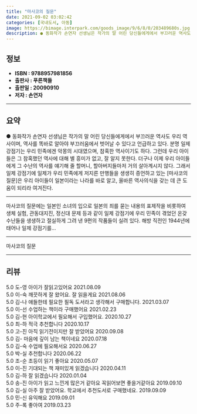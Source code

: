 ```yaml
---
title: "마사코의 질문"
date: 2021-09-02 03:02:42
categories: [국내도서, 아동]
image: https://bimage.interpark.com/goods_image/9/6/8/0/203489680s.jpg
description: ● 동화작가 손연자 선생님은 작가의 말 어린 당신들에게에서 부끄러운 역사도 우리 역사이며, 역사를 똑바로 알아야 부끄러움에서 벗어날 수 있다고 언급하고 있다. 분명 일제 강점기는 우리 민족에겐 악몽의 시대였으며, 참혹한 역사이기도 하다. 그런데 우리 아이들은 그 참혹했던 역사에 대해
---
```


## **정보**

- **ISBN : 9788957981856**
- **출판사 : 푸른책들**
- **출판일 : 20090910**
- **저자 : 손연자**

------



## **요약**

●  동화작가 손연자 선생님은 작가의 말 어린 당신들에게에서 부끄러운 역사도 우리 역사이며, 역사를 똑바로 알아야 부끄러움에서 벗어날 수 있다고 언급하고 있다. 분명 일제 강점기는 우리 민족에겐 악몽의 시대였으며, 참혹한 역사이기도 하다. 그런데 우리 아이들은 그 참혹했던 역사에 대해 별 흥미가 없고, 잘 알지 못한다. 더구나 이제 우리 아이들에게 그 수난의 역사를 얘기해 줄 할머니, 할아버지들마저 거의 살아계시지 않다. 그래서 일제 강점기에 일제가 우리 민족에게 저지른 만행들을 생생히 증언하고 있는 [마사코의 질문]은 우리 아이들이 일본이라는 나라를 바로 알고, 올바른 역사의식을 갖는 데 큰 도움이 되리라 여겨진다.

------

마사코의 질문에는 일본인 소녀의 입으로 일본의 죄를 묻는 내용의 표제작을 비롯하여 생체 실험, 관동대지진, 정신대 문제 등과 같이 일제 강점기에 우리 민족이 겪었던 온갖 수난들을 생생하고 절실하게 그려 낸 9편의 작품들이 실려 있다. 해방 직전인 1944년에 태어나 일제 강점기를... 

------


마사코의 질문 

------


## **리뷰** 

5.0 도-영 아이가 잘읽고있어요  2021.08.09 <br/>5.0 이-숙 깨끗하게 잘 왔어요. 잘 읽을게요 2021.08.06 <br/>5.0 김-나 애들한테 필요한 필독 도서라고 생각해서 구매합니다. 2021.03.07 <br/>5.0 이-선 수업하는 책이라 구매했어요 2021.02.23 <br/>5.0 김-현 아이학교에서 필요해서 구입했어요. 2020.10.27 <br/>5.0 최-하 적극 추천합니다  2020.10.17 <br/>5.0 고-진 아직 읽기전이지만 잘 받았어요 2020.09.08 <br/>5.0 김- 마음에 깊이 남는 책이네요 2020.07.18 <br/>5.0 김-숙 수업에 필요해서요 2020.06.27 <br/>5.0 박-실 추천합니다 2020.06.22 <br/>5.0 조-순 초등이 읽기 좋아요 2020.05.07 <br/>5.0 이-진 기대되는 책 재미있게 읽겠습니다 2020.04.11 <br/>5.0 김-하 잘 읽겠습니다 2020.01.04 <br/>5.0 송-진 아이가 읽고 느낀게 많은거 같아요
꼭읽어보면 좋을거같아요 2019.09.10 <br/>5.0 김-실 아주 잘 받았어요. 학교에서 추천도서로 구매했네요. 2019.09.09 <br/>5.0 민-신 유익해요 2019.09.01 <br/>5.0 주-록 좋아여 2019.03.23 <br/>